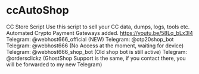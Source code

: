 # ccAutoShop
CC Store Script
Use this script to sell your CC data, dumps, logs, tools etc.
Automated Crypto Payment Gateways added.
https://youtu.be/58Lq_bLx3l4
Telegram: @webhost666_official (NEW)
Telegram: @otp20shop_bot
Telegram: @webhost666 (No Access at the moment, waiting for device)
Telegram: @webhost666_shop_bot (Old shop bot is still active)
Telegram: @ordersclickz (GhostShop Support is the same, if you contact there, you will be forwarded to my new Telegram)
